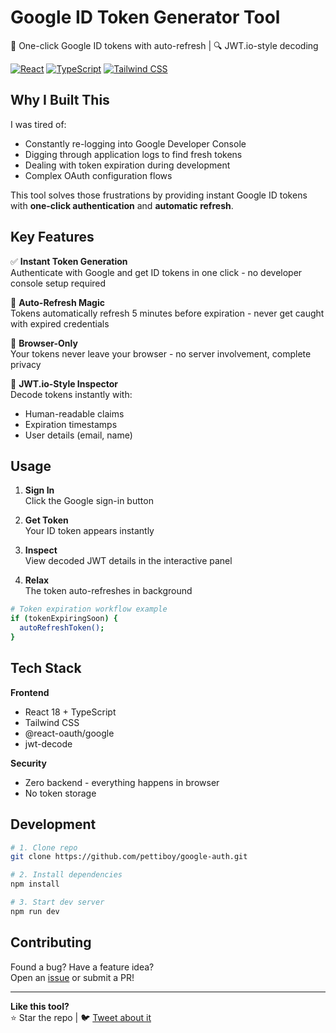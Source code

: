 # Google ID Token Generator Tool

🚀 One-click Google ID tokens with auto-refresh | 🔍 JWT.io-style decoding

[![React](https://img.shields.io/badge/React-18.x-blue)](https://react.dev/)
[![TypeScript](https://img.shields.io/badge/TypeScript-5.x-3178C6)](https://www.typescriptlang.org/)
[![Tailwind CSS](https://img.shields.io/badge/Tailwind_CSS-3.x-06B6D4)](https://tailwindcss.com/)

## Why I Built This

I was tired of:

- Constantly re-logging into Google Developer Console
- Digging through application logs to find fresh tokens
- Dealing with token expiration during development
- Complex OAuth configuration flows

This tool solves those frustrations by providing instant Google ID tokens with **one-click authentication** and **automatic refresh**.

## Key Features

✅ **Instant Token Generation**  
Authenticate with Google and get ID tokens in one click - no developer console setup required

🔄 **Auto-Refresh Magic**  
Tokens automatically refresh 5 minutes before expiration - never get caught with expired credentials

🔐 **Browser-Only**  
Your tokens never leave your browser - no server involvement, complete privacy

🧩 **JWT.io-Style Inspector**  
Decode tokens instantly with:

- Human-readable claims
- Expiration timestamps
- User details (email, name)

## Usage

1. **Sign In**  
   Click the Google sign-in button

2. **Get Token**  
   Your ID token appears instantly

3. **Inspect**  
   View decoded JWT details in the interactive panel

4. **Relax**  
   The token auto-refreshes in background

```bash
# Token expiration workflow example
if (tokenExpiringSoon) {
  autoRefreshToken();
}
```

## Tech Stack

**Frontend**

- React 18 + TypeScript
- Tailwind CSS
- @react-oauth/google
- jwt-decode

**Security**

- Zero backend - everything happens in browser
- No token storage

## Development

```zsh
# 1. Clone repo
git clone https://github.com/pettiboy/google-auth.git

# 2. Install dependencies
npm install

# 3. Start dev server
npm run dev
```

## Contributing

Found a bug? Have a feature idea?  
Open an [issue](https://github.com/pettiboy/google-auth/issues) or submit a PR!

---

**Like this tool?**  
⭐ Star the repo | 🐦 [Tweet about it](https://twitter.com/intent/tweet?text=Check%20out%20this%20awesome%20Google%20ID%20Token%20Generator%20%F0%9F%94%A5%20%E2%9A%99%EF%B8%8F%20%F0%9F%94%92%0A%0Ahttps%3A%2F%2Fgithub.com%2Fpettiboy%2Fgoogle-auth)
